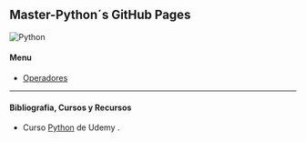 ## Master-Python´s GitHub Pages
![Python](imagenes/python.ico)   

#### Menu
* [Operadores](operadores.md)





---
#### Bibliografia, Cursos y Recursos
* Curso  [Python](https://www.udemy.com/course/master-en-python-aprender-python-django-flask-y-tkinter/) de Udemy .

